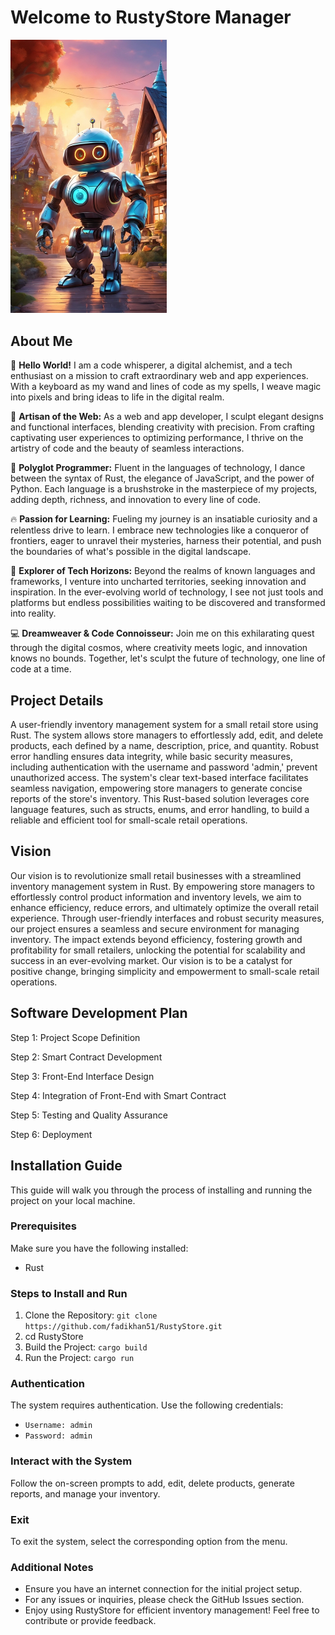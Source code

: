<!DOCTYPE html>
<body>
<h1>Welcome to RustyStore Manager</h1>
<img src="mascot.webp" alt="RustyStore Mascot" style = "width: 250px; height:auto;">

<h2>About Me</h2>
<p>🚀 <strong>Hello World!</strong> I am a code whisperer, a digital alchemist, and a tech enthusiast on a mission to craft extraordinary web and app experiences. With a keyboard as my wand and lines of code as my spells, I weave magic into pixels and bring ideas to life in the digital realm.</p>

<p>🎨 <strong>Artisan of the Web:</strong> As a web and app developer, I sculpt elegant designs and functional interfaces, blending creativity with precision. From crafting captivating user experiences to optimizing performance, I thrive on the artistry of code and the beauty of seamless interactions.</p>

<p>🌟 <strong>Polyglot Programmer:</strong> Fluent in the languages of technology, I dance between the syntax of Rust, the elegance of JavaScript, and the power of Python. Each language is a brushstroke in the masterpiece of my projects, adding depth, richness, and innovation to every line of code.</p>

<p>🔥 <strong>Passion for Learning:</strong> Fueling my journey is an insatiable curiosity and a relentless drive to learn. I embrace new technologies like a conqueror of frontiers, eager to unravel their mysteries, harness their potential, and push the boundaries of what's possible in the digital landscape.</p>

<p>🌌 <strong>Explorer of Tech Horizons:</strong> Beyond the realms of known languages and frameworks, I venture into uncharted territories, seeking innovation and inspiration. In the ever-evolving world of technology, I see not just tools and platforms but endless possibilities waiting to be discovered and transformed into reality.</p>

<p>💻 <strong>Dreamweaver & Code Connoisseur:</strong> Join me on this exhilarating quest through the digital cosmos, where creativity meets logic, and innovation knows no bounds. Together, let's sculpt the future of technology, one line of code at a time.</p>

<h2>Project Details</h2>
<p>A user-friendly inventory management system for a small retail store using Rust. The system allows store managers to effortlessly add, edit, and delete products, each defined by a name, description, price, and quantity. Robust error handling ensures data integrity, while basic security measures, including authentication with the username and password 'admin,' prevent unauthorized access. The system's clear text-based interface facilitates seamless navigation, empowering store managers to generate concise reports of the store's inventory. This Rust-based solution leverages core language features, such as structs, enums, and error handling, to build a reliable and efficient tool for small-scale retail operations.</p>

<h2>Vision</h2>
<p>Our vision is to revolutionize small retail businesses with a streamlined inventory management system in Rust. By empowering store managers to effortlessly control product information and inventory levels, we aim to enhance efficiency, reduce errors, and ultimately optimize the overall retail experience. Through user-friendly interfaces and robust security measures, our project ensures a seamless and secure environment for managing inventory. The impact extends beyond efficiency, fostering growth and profitability for small retailers, unlocking the potential for scalability and success in an ever-evolving market. Our vision is to be a catalyst for positive change, bringing simplicity and empowerment to small-scale retail operations.</p>

<h2>Software Development Plan</h2>
<p>Step 1: Project Scope Definition</p>
<p>Step 2: Smart Contract Development</p>
<p>Step 3: Front-End Interface Design</p>
<p>Step 4: Integration of Front-End with Smart Contract</p>
<p>Step 5: Testing and Quality Assurance</p>
<p>Step 6: Deployment</p>

<h2><strong>Installation Guide</strong></h2>
<p>This guide will walk you through the process of installing and running the project on your local machine.</p>

<h3>Prerequisites</h3>
<p>Make sure you have the following installed:</p>
<ul>
  <li>Rust</li>
</ul>

<h3>Steps to Install and Run</h3>
<ol>
  <li>Clone the Repository: <code>git clone https://github.com/fadikhan51/RustyStore.git</code></li>
  <li>cd RustyStore</li>
  <li>Build the Project: <code>cargo build</code></li>
  <li>Run the Project: <code>cargo run</code></li>
</ol>

<h3>Authentication</h3>
<p>The system requires authentication. Use the following credentials:</p>
<ul>
  <li><code>Username: admin</code></li>
  <li><code>Password: admin</code></li>
</ul>

<h3>Interact with the System</h3>
<p>Follow the on-screen prompts to add, edit, delete products, generate reports, and manage your inventory.</p>

<h3>Exit</h3>
<p>To exit the system, select the corresponding option from the menu.</p>

<h3>Additional Notes</h3>
<ul>
  <li>Ensure you have an internet connection for the initial project setup.</li>
  <li>For any issues or inquiries, please check the GitHub Issues section.</li>
  <li>Enjoy using RustyStore for efficient inventory management! Feel free to contribute or provide feedback.</li>
</ul>

</body>
</html>
